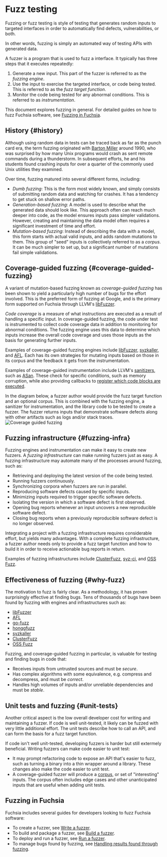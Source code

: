 # Fuzz testing

Fuzzing or fuzz testing is style of testing that generates random inputs to targeted
interfaces in order to automatically find defects, vulnerabilities, or both.

In other words, fuzzing is simply an automated way of testing APIs with generated data.

A fuzzer is a program that is used to fuzz a interface. It typically has three steps that it
executes repeatedly:

1. Generate a new input. This part of the fuzzer is referred to as the _fuzzing engine_.
1. Use the input to exercise the targeted interface, or code being tested. This is
   referred to as the _fuzz target function_.
1. Monitor the code being tested for any abnormal conditions. This is referred to as
   _instrumentation_.

This document explores fuzzing in general. For detailed guides on how to fuzz Fuchsia software, see
[Fuzzing in Fuchsia][fuzzing-in-fuchsia].

## History {#history}

Although using random data in tests can be traced back as far as the punch card era, the term
fuzzing originated with [Barton Miller] around 1990, who was surprised by how many Unix programs
would crash as sent remote commands during a thunderstorm. In subsequent efforts, he and his
students found crashing inputs for over a quarter of the commonly used Unix utilities they examined.

Over time, fuzzing matured into several different forms, including:

 * *Dumb fuzzing*: This is the form most widely known, and simply consists of submitting random data
   and watching for crashes. It has a tendency to get stuck on shallow error paths.
 * *Generation-based fuzzing*: A model is used to describe what the generated data should look like.
   This approach often can reach much deeper into code, as the model ensures inputs pass simpler
   validations. However, creating and maintaining the data model often requires a significant
   investment of time and effort.
 * *Mutation-based fuzzing*: Instead of describing the data with a model, this form starts with
   actual valid inputs, and adds random mutations to them. This group of "seed" inputs is
   collectively referred to as a _corpus_. It can be much simpler to set up, but a significant
   number of mutations fail simple validations.

## Coverage-guided fuzzing {#coverage-guided-fuzzing}

A variant of mutation-based fuzzing known as *coverage-guided fuzzing* has been shown to yield a
particularly high number of bugs for the effort involved. This is the preferred form of fuzzing at
Google, and is the primary form supported on Fuchsia through LLVM's [libFuzzer].

_Code coverage_ is a measure of what instructions are executed as a result of handling a specific
input. In coverage-guided fuzzing, the code under test is instrumented to collect code coverage data
in addition to monitoring for abnormal conditions. The fuzzing engine uses this data to determine
which inputs increase the overall code coverage and uses those inputs as the basis for generating
further inputs.

Examples of coverage-guided fuzzing engines include [libFuzzer], [syzkaller], and [AFL]. Each has
its own strategies for mutating inputs based on those in its corpus and the feedback it gets from
the instrumentation.

Examples of coverage-guided instrumentation include LLVM's [sanitizers], such as [ASan]. These check
for specific conditions, such as memory corruption, while also providing callbacks to
[register which code blocks are executed][sancov].

In the diagram below, a fuzzer author would provide the fuzz target function and an optional corpus.
This is combined with the fuzzing engine, a sanitizer for instrumentation, and the library code to
be tested to create a fuzzer. The fuzzer returns inputs that demonstrate software defects along with
other artifacts such as logs and/or stack traces.
![Coverage guided fuzzing](/images/fuzzing/coverage-guided.png)

## Fuzzing infrastructure {#fuzzing-infra}

Fuzzing engines and instrumentation can make it easy to create new fuzzers. A _fuzzing
infrastructure_ can make running fuzzers just as easy. A fuzzing infrastructure may automate many of
the processes around fuzzing, such as:

 * Retrieving and deploying the latest version of the code being tested.
 * Running fuzzers continuously.
 * Synchronizing corpora when fuzzers are run in parallel.
 * Reproducing software defects caused by specific inputs.
 * Minimizing inputs required to trigger specific software defects.
 * Isolating the version in which a software defect is first observed.
 * Opening bug reports whenever an input uncovers a new reproducible software defect.
 * Closing bug reports when a previously reproducible software defect is no longer observed.

Integrating a project with a fuzzing infrastructure requires considerable effort, but yields many
advantages. With a complete fuzzing infrastructure, a fuzzer author needs only to provide a fuzz
target function and how to build it in order to receive actionable bug reports in return.

Examples of fuzzing infrastructures include [ClusterFuzz], [syz-ci], and [OSS Fuzz][oss-fuzz].

## Effectiveness of fuzzing {#why-fuzz}

The motivation to fuzz is fairly clear. As a methodology, it has proven surprisingly effective at
finding bugs. Tens of thousands of bugs have been found by fuzzing with engines and
infrastructures such as:

 * [libFuzzer][libfuzzer-trophies]
 * [AFL][afl-trophies]
 * [go-fuzz][go-fuzz-trophies]
 * [honggfuzz][honggfuzz-trophies]
 * [syzkaller][syzkaller-trophies]
 * [ClusterFuzz][clusterfuzz-trophies]
 * [OSS Fuzz][oss-fuzz-trophies]

Fuzzing, and coverage-guided fuzzing in particular, is valuable for testing and finding bugs in code
that:

 * Receives inputs from untrusted sources and must be _secure_.
 * Has complex algorithms with some equivalence, e.g. compress and decompress, and must be
   _correct_.
 * Handles high volumes of inputs and/or unreliable dependencies and must be _stable_.

## Unit tests and fuzzing {#unit-tests}

Another critical aspect is the low overall developer cost for writing and maintaining a fuzzer. If
code is well unit-tested, it likely can be fuzzed with very little additional effort. The unit tests
describe how to call an API, and can form the basis for a fuzz target function.

If code isn't well unit-tested, developing fuzzers is harder but still extermely beneficial. Writing
fuzzers can make code easier to unit test:

 * It may prompt refactoring code to expose an API that's easier to fuzz, such as turning a binary
   into a thin wrapper around a library. These changes also make the code easier to unit test.
 * A coverage-guided fuzzer will produce a [corpus], or set of "interesting" inputs. The corpus
   often includes edge cases and other unanticipated inputs that are useful when adding unit tests.

## Fuzzing in Fuchsia

Fuchsia includes several guides for developers looking to fuzz Fuchsia software:

 * To create a fuzzer, see [Write a fuzzer][write-a-fuzzer].
 * To build and package a fuzzer, see [Build a fuzzer][build-a-fuzzer].
 * To deploy and run a fuzzer, see [Run a fuzzer][run-a-fuzzer].
 * To manage bugs found by fuzzing, see [Handling results found through fuzzing][handle-results].

[afl]: https://lcamtuf.coredump.cx/afl/
[afl-trophies]: http://lcamtuf.coredump.cx/afl/#bugs
[asan]: https://clang.llvm.org/docs/AddressSanitizer.html
[Barton Miller]: http://pages.cs.wisc.edu/~bart/fuzz/Foreword1.html
[build-a-fuzzer]: /development/testing/fuzzing/build-a-fuzzer.md
[clusterfuzz]: https://google.github.io/clusterfuzz/
[clusterfuzz-trophies]: https://bugs.chromium.org/p/chromium/issues/list?can=1&q=label%3AClusterFuzz+-status%3AWontFix%2CDuplicate
[corpus]: https://llvm.org/docs/LibFuzzer.html#corpus
[fuzz-target]: https://llvm.org/docs/LibFuzzer.html#fuzz-target
[fuzzing-in-fuchsia]: /development/testing/fuzzing/overview.md
[go-fuzz-trophies]: https://github.com/dvyukov/go-fuzz#trophies
[handle-results]: /development/testing/fuzzing/handle-results.md
[heap-overflow]: https://cwe.mitre.org/data/definitions/122.html
[honggfuzz-trophies]: https://github.com/google/honggfuzz#honggfuzz
[libfuzzer]: https://llvm.org/docs/LibFuzzer.html
[libfuzzer-trophies]: http://llvm.org/docs/LibFuzzer.html#trophies
[oss-fuzz]: https://google.github.io/oss-fuzz/
[oss-fuzz-trophies]: https://bugs.chromium.org/p/oss-fuzz/issues/list?q=label%3AClusterFuzz%20-status%3AWontFix%2CDuplicate
[run-a-fuzzer]: /development/testing/fuzzing/run-a-fuzzer.md
[sancov]: https://clang.llvm.org/docs/SanitizerCoverage.html
[sanitizers]: https://github.com/google/sanitizers
[stack-overflow]: https://cwe.mitre.org/data/definitions/121.html
[syz-ci]: https://syzkaller.appspot.com/
[syzkaller]: https://github.com/google/syzkaller
[syzkaller-trophies]: https://groups.google.com/g/syzkaller-bugs
[use-after-free]: https://cwe.mitre.org/data/definitions/416.html
[write-a-fuzzer]: /development/testing/fuzzing/write-a-fuzzer.md
